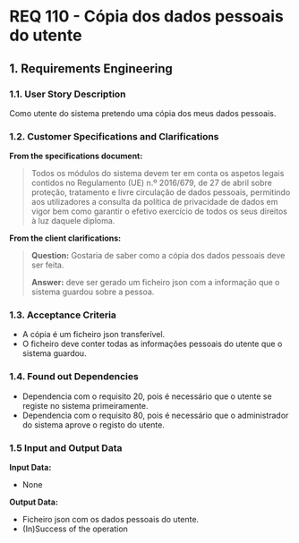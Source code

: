 # REQ 110 - Cópia dos dados pessoais do utente

## 1. Requirements Engineering


### 1.1. User Story Description


Como utente do sistema pretendo uma cópia dos meus dados pessoais.



### 1.2. Customer Specifications and Clarifications 


**From the specifications document:**

>	Todos os módulos do sistema devem ter em conta os aspetos legais contidos no Regulamento
(UE) n.º 2016/679, de 27 de abril sobre proteção, tratamento e livre circulação de dados
pessoais, permitindo aos utilizadores a consulta da política de privacidade de dados em vigor
bem como garantir o efetivo exercício de todos os seus direitos à luz daquele diploma.



**From the client clarifications:**

> **Question:** Gostaria de saber como a cópia dos dados pessoais deve ser feita.
>  
> **Answer:** deve ser gerado um ficheiro json com a informação que o sistema guardou sobre a pessoa.



### 1.3. Acceptance Criteria


* A cópia é um ficheiro json transferível.
* O ficheiro deve conter todas as informações pessoais do utente que o sistema guardou.



### 1.4. Found out Dependencies


* Dependencia com o requisito 20, pois é necessário que o utente se registe no sistema primeiramente.
* Dependencia com o requisito 80, pois é necessário que o administrador do sistema aprove o registo do utente.


### 1.5 Input and Output Data


**Input Data:**

* None


**Output Data:**

* Ficheiro json com os dados pessoais do utente.
* (In)Success of the operation

